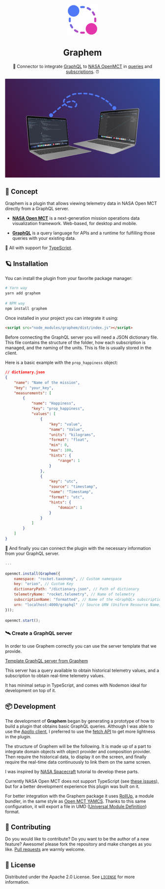 <p align="center">
  <img
    src=".github/logo.png"
    align="center"
    width="100"
    alt="Graphem"
    title="Graphem"
  />
  <h1 align="center">Graphem</h1>
</p>

<p align="center">
  🚀 Connector to integrate <a href="https://graphql.org/" target="_blank">GraphQL</a> to <a href="https://nasa.github.io/openmct/" target="_blank">NASA OpenMCT</a> in <a href="https://graphql.org/learn/queries/" target="_blank">queries</a> and <a href="https://www.apollographql.com/docs/react/data/subscriptions/" target="_blank">subscriptions</a>. ⏰
</p>

![Demo of Graphem](./.github/demo.jpg)

## 🚀 Concept

Graphem is a plugin that allows viewing telemetry data in NASA Open MCT directly from a GraphQL server.

- [**NASA Open MCT**](https://github.com/nasa/openmct) is a next-generation mission operations data visualization framework. Web-based, for desktop and mobile.

- [**GraphQL**](https://github.com/graphql/graphql-js) is a query language for APIs and a runtime for fulfilling those queries with your existing data.

🛃 All with support for [TypeScript](https://github.com/microsoft/TypeScript).

## 🪐 Installation

You can install the plugin from your favorite package manager:

```bash
# Yarn way
yarn add graphem

# NPM way
npm install graphem
```

Once installed in your project you can integrate it using:

```html
<script src="node_modules/graphem/dist/index.js"></script>
```

Before connecting the GraphQL server you will need a JSON dictionary file. This file contains the structure of the folder, how each subscription is managed, and the naming of the units. This is file is usually stored in the client.

Here is a basic example with the `prop_happiness` object:

```json
// dictionary.json
{
    "name": "Name of the mission",
    "key": "your_key",
    "measurements": [
        {
            "name": "Happiness",
            "key": "prop_happiness",
            "values": [
                {
                    "key": "value",
                    "name": "Value",
                    "units": "kilograms",
                    "format": "float",
                    "min": 0,
                    "max": 100,
                    "hints": {
                        "range": 1
                    }
                },
                {
                    "key": "utc",
                    "source": "timestamp",
                    "name": "Timestamp",
                    "format": "utc",
                    "hints": {
                        "domain": 1
                    }
                }
            ]
        }
    ]
}
```

🔌 And finally you can connect the plugin with the necessary information from your GraphQL server.

```js
...

openmct.install(Graphem({
    namespace: "rocket.taxonomy", // Custom namespace
    key: "orion", // Custom Key
    dictionaryPath: "/dictionary.json", // Path of dictionary
    telemetryName: "rocket.telemetry", // Name of telemetry
    subscriptionName: "formatted", // Name of the <GraphQL> subscription for historical telemetry
    urn: "localhost:4000/graphql" // Source URN (Uniform Resource Name)
}));

openmct.start();
```

### 🛰 Create a GraphQL server

In order to use Graphem correctly you can use the server template that we provide.

[Template GraphQL server from Graphem](https://github.com/360macky/basic-graphql-server-open-mct/)

This server has a query available to obtain historical telemetry values, and a subscription to obtain real-time telemetry values.

It has minimal setup in TypeScript, and comes with Nodemon ideal for development on top of it.

## 📦 Development

The development of **Graphem** began by generating a prototype of how to build a plugin that obtains basic GraphQL queries. Although I was able to use the [Apollo client](https://www.apollographql.com/docs/react/), I preferred to use the [fetch API](https://developer.mozilla.org/en-US/docs/Web/API/Fetch_API) to get more lightness in the plugin.

The structure of Graphem will be the following. It is made up of a part to integrate domain objects with object provider and composition provider. Then require the historical data, to display it on the screen, and finally require the real-time data continuously to link them on the same screen.

I was inspired by [NASA Spacecraft](https://github.com/nasa/openmct-tutorial) tutorial to develop these parts.

Currently NASA Open MCT does not support TypeScript (see [these issues](https://github.com/nasa/openmct/issues?q=is%3Aissue+is%3Aopen+typescript)), but for a better development experience this plugin was built on it.

For better integration with the Graphem package it uses [RollUp](https://rollupjs.org/guide/en/), a module bundler, in the same style as [Open MCT YAMCS](https://github.com/evenstensberg/yamcs-openmct-plugin). Thanks to this same configuration, it will export a file in UMD ([Universal Module Definition](https://github.com/umdjs/umd)) format.

## 🤲 Contributing

Do you would like to contribute? Do you want to be the author of a new feature? Awesome! please fork the repository and make changes as you like. [Pull requests](https://github.com/360macky/project-name/pulls) are warmly welcome.

## 📃 License

Distributed under the Apache 2.0 License.
See [`LICENSE`](./LICENSE) for more information.
